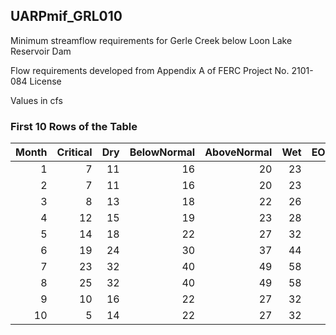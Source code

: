## UARPmif_GRL010
Minimum streamflow requirements for Gerle Creek below Loon Lake Reservoir Dam

Flow requirements developed from Appendix A of FERC Project No. 2101-084 License

Values in cfs

### First 10 Rows of the Table
|   Month |   Critical |   Dry |   BelowNormal |   AboveNormal |   Wet |   EOMCritical |   EOMDry |   EOMBelowNormal |   EOMAboveNormal |   EOMWet |
|--------:|-----------:|------:|--------------:|--------------:|------:|--------------:|---------:|-----------------:|-----------------:|---------:|
|       1 |          7 |    11 |            16 |            20 |    23 |             0 |        0 |                0 |                0 |        0 |
|       2 |          7 |    11 |            16 |            20 |    23 |             0 |        0 |                0 |                0 |        0 |
|       3 |          8 |    13 |            18 |            22 |    26 |             0 |        0 |                0 |                0 |        0 |
|       4 |         12 |    15 |            19 |            23 |    28 |            93 |      121 |              151 |              185 |      220 |
|       5 |         14 |    18 |            22 |            27 |    32 |            81 |      106 |              132 |              162 |      192 |
|       6 |         19 |    24 |            30 |            37 |    44 |            67 |       88 |              110 |              135 |      160 |
|       7 |         23 |    32 |            40 |            49 |    58 |            48 |       64 |               80 |               98 |      116 |
|       8 |         25 |    32 |            40 |            49 |    58 |            25 |       32 |               40 |               49 |       58 |
|       9 |         10 |    16 |            22 |            27 |    32 |             0 |        0 |                0 |                0 |        0 |
|      10 |          5 |    14 |            22 |            27 |    32 |             0 |        0 |                0 |                0 |        0 |